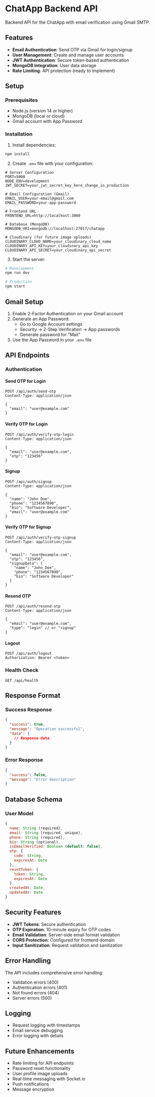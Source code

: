 # ChatApp Backend API

Backend API for the ChatApp with email verification using Gmail SMTP.

## Features

- **Email Authentication**: Send OTP via Gmail for login/signup
- **User Management**: Create and manage user accounts
- **JWT Authentication**: Secure token-based authentication
- **MongoDB Integration**: User data storage
- **Rate Limiting**: API protection (ready to implement)

## Setup

### Prerequisites

- Node.js (version 14 or higher)
- MongoDB (local or cloud)
- Gmail account with App Password

### Installation

1. Install dependencies:
```bash
npm install
```

2. Create `.env` file with your configuration:
```env
# Server Configuration
PORT=5000
NODE_ENV=development
JWT_SECRET=your_jwt_secret_key_here_change_in_production

# Email Configuration (Gmail)
EMAIL_USER=your-email@gmail.com
EMAIL_PASSWORD=your-app-password

# Frontend URL
FRONTEND_URL=http://localhost:3000

# Database (MongoDB)
MONGODB_URI=mongodb://localhost:27017/chatapp

# Cloudinary (for future image uploads)
CLOUDINARY_CLOUD_NAME=your_cloudinary_cloud_name
CLOUDINARY_API_KEY=your_cloudinary_api_key
CLOUDINARY_API_SECRET=your_cloudinary_api_secret
```

3. Start the server:
```bash
# Development
npm run dev

# Production
npm start
```

## Gmail Setup

1. Enable 2-Factor Authentication on your Gmail account
2. Generate an App Password:
   - Go to Google Account settings
   - Security → 2-Step Verification → App passwords
   - Generate password for "Mail"
3. Use the App Password in your `.env` file

## API Endpoints

### Authentication

#### Send OTP for Login
```
POST /api/auth/send-otp
Content-Type: application/json

{
  "email": "user@example.com"
}
```

#### Verify OTP for Login
```
POST /api/auth/verify-otp-login
Content-Type: application/json

{
  "email": "user@example.com",
  "otp": "123456"
}
```

#### Signup
```
POST /api/auth/signup
Content-Type: application/json

{
  "name": "John Doe",
  "phone": "1234567890",
  "bio": "Software Developer",
  "email": "user@example.com"
}
```

#### Verify OTP for Signup
```
POST /api/auth/verify-otp-signup
Content-Type: application/json

{
  "email": "user@example.com",
  "otp": "123456",
  "signupData": {
    "name": "John Doe",
    "phone": "1234567890",
    "bio": "Software Developer"
  }
}
```

#### Resend OTP
```
POST /api/auth/resend-otp
Content-Type: application/json

{
  "email": "user@example.com",
  "type": "login" // or "signup"
}
```

#### Logout
```
POST /api/auth/logout
Authorization: Bearer <token>
```

### Health Check
```
GET /api/health
```

## Response Format

### Success Response
```json
{
  "success": true,
  "message": "Operation successful",
  "data": {
    // Response data
  }
}
```

### Error Response
```json
{
  "success": false,
  "message": "Error description"
}
```

## Database Schema

### User Model
```javascript
{
  name: String (required),
  email: String (required, unique),
  phone: String (required),
  bio: String (optional),
  isEmailVerified: Boolean (default: false),
  otp: {
    code: String,
    expiresAt: Date
  },
  resetToken: {
    token: String,
    expiresAt: Date
  },
  createdAt: Date,
  updatedAt: Date
}
```

## Security Features

- **JWT Tokens**: Secure authentication
- **OTP Expiration**: 10-minute expiry for OTP codes
- **Email Validation**: Server-side email format validation
- **CORS Protection**: Configured for frontend domain
- **Input Sanitization**: Request validation and sanitization

## Error Handling

The API includes comprehensive error handling:
- Validation errors (400)
- Authentication errors (401)
- Not found errors (404)
- Server errors (500)

## Logging

- Request logging with timestamps
- Email service debugging
- Error logging with details

## Future Enhancements

- Rate limiting for API endpoints
- Password reset functionality
- User profile image uploads
- Real-time messaging with Socket.io
- Push notifications
- Message encryption
